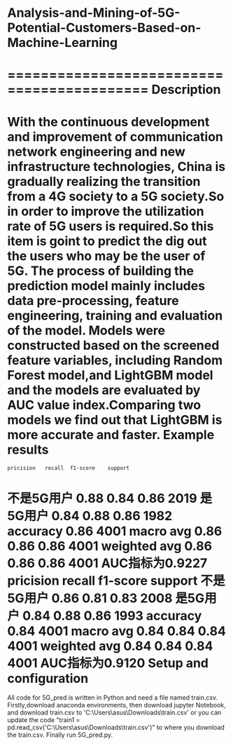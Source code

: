 # Analysis-and-Mining-of-5G-Potential-Customers-Based-on-Machine-Learning
===========================================
Description
===========
With the continuous development and improvement of communication network engineering and new infrastructure technologies, China is gradually realizing the transition from a 4G society to a 5G society.So in order to improve the utilization rate of 5G users is required.So this item is goint to predict the dig out the users who may be the user of 5G. The process of building the prediction model mainly includes data pre-processing, feature engineering, training and evaluation of the model. Models were constructed based on the screened feature variables, including Random Forest model,and LightGBM model and the models are evaluated by AUC value index.Comparing two models we find out that LightGBM is more accurate and faster.
Example results
===========
	pricision	recall	f1-score	support
不是5G用户	0.88	0.84	0.86	2019
是5G用户	0.84	0.88	0.86	1982
accuracy			0.86	4001
macro avg	0.86	0.86	0.86	4001
weighted avg	0.86	0.86	0.86	4001
AUC指标为0.9227
	pricision	recall	f1-score	support
不是5G用户	0.86	0.81	0.83	2008
是5G用户	0.84	0.88	0.86	1993
accuracy			0.84	4001
macro avg	0.84	0.84	0.84	4001
weighted avg	0.84	0.84	0.84	4001
AUC指标为0.9120
Setup and configuration
=======================
All code for 5G_pred is written in Python and need a file named train.csv.
Firstly,download anaconda environments,
then download jupyter Notebook,
and download train.csv to 'C:\\Users\\asus\\Downloads\\train.csv' or you can update the code "train1 = pd.read_csv('C:\\Users\\asus\\Downloads\\train.csv')" to where you download the train.csv.
Finally run 5G_pred.py.
